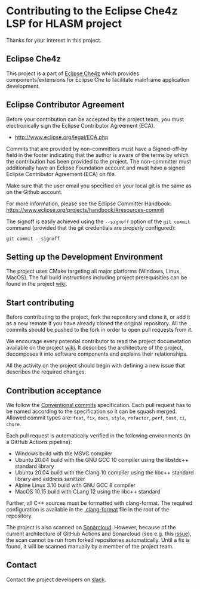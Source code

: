 # Contributing to the Eclipse Che4z LSP for HLASM project

Thanks for your interest in this project.

## Eclipse Che4z

This project is a part of [Eclipse Che4z](https://projects.eclipse.org/projects/ecd.che.che4z) which provides components/extensions for Eclipse Che to facilitate mainframe application development.

## Eclipse Contributor Agreement

Before your contribution can be accepted by the project team, you must electronically sign the Eclipse Contributor Agreement (ECA).

* http://www.eclipse.org/legal/ECA.php

Commits that are provided by non-committers must have a Signed-off-by field in the footer indicating that the author is aware of the terms by which the contribution has been provided to the project. The non-committer must additionally have an Eclipse Foundation account and must have a signed Eclipse Contributor Agreement (ECA) on file.

Make sure that the user email you specified on your local git is the same as on the Github account.

For more information, please see the Eclipse Committer Handbook:
https://www.eclipse.org/projects/handbook/#resources-commit

The signoff is easily achieved using the `--signoff` option of the `git commit` command (provided that the git credentials are properly configured):
```
git commit --signoff
```

## Setting up the Development Environment

The project uses CMake targeting all major platforms (Windows, Linux, MacOS). The full build instructions including project prerequisities can be found in the project [wiki](https://github.com/eclipse/che-che4z-lsp-for-hlasm/wiki/Build-instructions).

## Start contributing

Before contributing to the project, fork the repository and clone it, or add it as a new remote if you have already cloned the original repository. All the commits should be pushed to the fork in order to open pull requests from it.

We encourage every potential contributor to read the project documetation available on the project [wiki](https://github.com/eclipse/che-che4z-lsp-for-hlasm/wiki/). It describes the architecture of the project, decomposes it into software components and explains their relationships.

All the activity on the project should begin with defining a new issue that describes the required changes.

## Contribution acceptance

We follow the [Conventional commits](https://www.conventionalcommits.org/en/v1.0.0/) specification. Each pull request has to be named according to the specification so it can be squash merged. Allowed commit types are: `feat`, `fix`, `docs`, `style`, `refactor`, `perf`, `test`, `ci`, `chore`.

Each pull request is automatically verified in the following environments (in a GitHub Actions pipeline):

- Windows build with the MSVC compiler
- Ubuntu 20.04 build with the GNU GCC 10 compiler using the libstdc++ standard library
- Ubuntu 20.04 build with the Clang 10 compiler using the libc++ standard library and address sanitizer
- Alpine Linux 3.10 build with GNU GCC 8 compiler
- MacOS 10.15 build with CLang 12 using the libc++ standard

Further, all C++ sources must be formatted with clang-format. The required configuration is available in the [.clang-format](https://github.com/eclipse/che-che4z-lsp-for-hlasm/blob/development/.clang-format) file in the root of the repository.

The project is also scanned on [Sonarcloud](https://sonarcloud.io/dashboard?id=eclipse_che-che4z-lsp-for-hlasm). However, because of the current architecture of GitHub Actions and Sonarcloud (see e.g. this [issue](https://jira.sonarsource.com/browse/MMF-1371)), the scan cannot be run from forked repositories automatically. Until a fix is found, it will be scanned manually by a member of the project team.

## Contact

Contact the project developers on [slack](https://join.slack.com/t/che4z/shared_invite/enQtNzk0MzA4NDMzOTIwLWIzMjEwMjJlOGMxNmMyNzQ1NWZlMzkxNmQ3M2VkYWNjMmE0MGQ0MjIyZmY3MTdhZThkZDg3NGNhY2FmZTEwNzQ).
